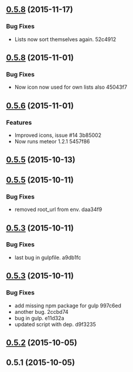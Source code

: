 <a name="0.5.8"></a>
## [0.5.8](//compare/0.5.8...v0.5.8) (2015-11-17)


### Bug Fixes

* Lists now sort themselves again. 52c4912



<a name="0.5.8"></a>
## [0.5.8](//compare/0.5.7...v0.5.8) (2015-11-01)


### Bug Fixes

* Now icon now used for own lists also 45043f7



<a name="0.5.6"></a>
## [0.5.6](//compare/0.5.6...v0.5.6) (2015-11-01)


### Features

* Improved icons, issue #14 3b85002
* Now runs meteor 1.2.1 5457f86



<a name="0.5.5"></a>
## [0.5.5](//compare/0.5.5...v0.5.5) (2015-10-13)




<a name="0.5.5"></a>
## [0.5.5](//compare/0.5.4...v0.5.5) (2015-10-11)


### Bug Fixes

* removed root_url from env. daa34f9



<a name="0.5.3"></a>
## [0.5.3](//compare/0.5.3...v0.5.3) (2015-10-11)


### Bug Fixes

* last bug in gulpfile. a9db1fc



<a name="0.5.3"></a>
## [0.5.3](//compare/0.5.2...v0.5.3) (2015-10-11)


### Bug Fixes

* add missing npm package for gulp 997c6ed
* another bug. 2ccbd74
* bug in gulp. e11d32a
* updated script with dep. d9f3235



<a name="0.5.2"></a>
## [0.5.2](//compare/0.5.1...0.5.2) (2015-10-05)




<a name="0.5.1"></a>
## 0.5.1 (2015-10-05)
